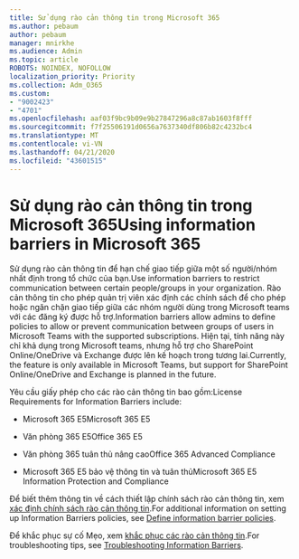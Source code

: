 ```yaml
---
title: Sử dụng rào cản thông tin trong Microsoft 365
ms.author: pebaum
author: pebaum
manager: mnirkhe
ms.audience: Admin
ms.topic: article
ROBOTS: NOINDEX, NOFOLLOW
localization_priority: Priority
ms.collection: Adm_O365
ms.custom:
- "9002423"
- "4701"
ms.openlocfilehash: aaf03f9bc9b09e9b27847296a8c87ab1603f8fff
ms.sourcegitcommit: f7f25506191d0656a7637340df806b82c4232bc4
ms.translationtype: MT
ms.contentlocale: vi-VN
ms.lasthandoff: 04/21/2020
ms.locfileid: "43601515"
---
```

# <a name="using-information-barriers-in-microsoft-365"></a><span data-ttu-id="fcaeb-102">Sử dụng rào cản thông tin trong Microsoft 365</span><span class="sxs-lookup"><span data-stu-id="fcaeb-102">Using information barriers in Microsoft 365</span></span>

<span data-ttu-id="fcaeb-103">Sử dụng rào cản thông tin để hạn chế giao tiếp giữa một số người/nhóm nhất định trong tổ chức của bạn.</span><span class="sxs-lookup"><span data-stu-id="fcaeb-103">Use information barriers to restrict communication between certain people/groups in your organization.</span></span> <span data-ttu-id="fcaeb-104">Rào cản thông tin cho phép quản trị viên xác định các chính sách để cho phép hoặc ngăn chặn giao tiếp giữa các nhóm người dùng trong Microsoft teams với các đăng ký được hỗ trợ.</span><span class="sxs-lookup"><span data-stu-id="fcaeb-104">Information barriers allow admins to define policies to allow or prevent communication between groups of users in Microsoft Teams with the supported subscriptions.</span></span>  <span data-ttu-id="fcaeb-105">Hiện tại, tính năng này chỉ khả dụng trong Microsoft teams, nhưng hỗ trợ cho SharePoint Online/OneDrive và Exchange được lên kế hoạch trong tương lai.</span><span class="sxs-lookup"><span data-stu-id="fcaeb-105">Currently, the feature is only available in Microsoft Teams, but support for SharePoint Online/OneDrive and Exchange is planned in the future.</span></span>

<span data-ttu-id="fcaeb-106">Yêu cầu giấy phép cho các rào cản thông tin bao gồm:</span><span class="sxs-lookup"><span data-stu-id="fcaeb-106">License Requirements for Information Barriers include:</span></span>

- <span data-ttu-id="fcaeb-107">Microsoft 365 E5</span><span class="sxs-lookup"><span data-stu-id="fcaeb-107">Microsoft 365 E5</span></span>

- <span data-ttu-id="fcaeb-108">Văn phòng 365 E5</span><span class="sxs-lookup"><span data-stu-id="fcaeb-108">Office 365 E5</span></span>

- <span data-ttu-id="fcaeb-109">Văn phòng 365 tuân thủ nâng cao</span><span class="sxs-lookup"><span data-stu-id="fcaeb-109">Office 365 Advanced Compliance</span></span>

- <span data-ttu-id="fcaeb-110">Microsoft 365 E5 bảo vệ thông tin và tuân thủ</span><span class="sxs-lookup"><span data-stu-id="fcaeb-110">Microsoft 365 E5 Information Protection and Compliance</span></span>

<span data-ttu-id="fcaeb-111">Để biết thêm thông tin về cách thiết lập chính sách rào cản thông tin, xem [xác định chính sách rào cản thông tin](https://docs.microsoft.com/microsoft-365/compliance/information-barriers-policies).</span><span class="sxs-lookup"><span data-stu-id="fcaeb-111">For additional information on setting up Information Barriers policies, see [Define information barrier policies](https://docs.microsoft.com/microsoft-365/compliance/information-barriers-policies).</span></span>

<span data-ttu-id="fcaeb-112">Để khắc phục sự cố Mẹo, xem [khắc phục các rào cản thông tin](https://docs.microsoft.com/microsoft-365/compliance/information-barriers-troubleshooting).</span><span class="sxs-lookup"><span data-stu-id="fcaeb-112">For troubleshooting tips, see [Troubleshooting Information Barriers](https://docs.microsoft.com/microsoft-365/compliance/information-barriers-troubleshooting).</span></span>
